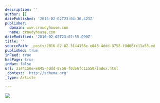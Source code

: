 ```yaml
---
description: ''
author: []
datePublished: '2016-02-02T23:04:36.423Z'
publisher:
  domain: www.crowdyhouse.com
  name: crowdyhouse.com
dateModified: '2016-02-02T23:02:55.090Z'
title: ''
sourcePath: _posts/2016-02-02-3144158e-e845-4ddd-8758-f0d66fc11a58.md
published: true
inFeed: true
hasPage: true
inNav: false
url: 3144158e-e845-4ddd-8758-f0d66fc11a58/index.html
_context: 'http://schema.org'
_type: Article

---
```

![](https://2tycoh1r8jeo25z0a227d3et17vu-wpengine.netdna-ssl.com/wp-content/uploads/2015/12/12-Wooden-stool-940x626.jpg)